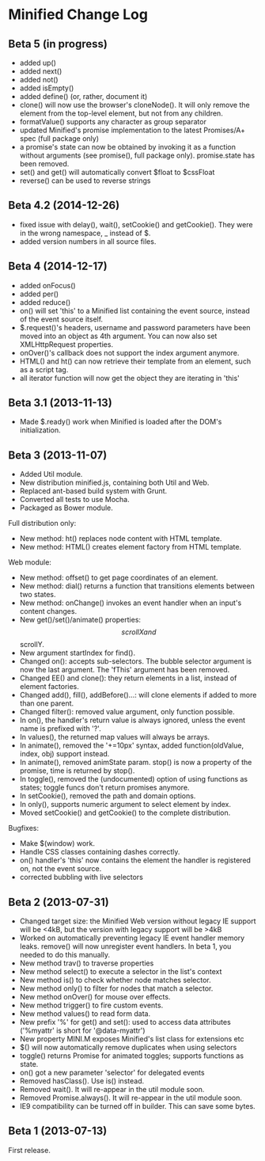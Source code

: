 Minified Change Log
====================

Beta 5 (in progress)
--------------------
* added up()
* added next()
* added not()
* added isEmpty()
* added define() (or, rather, document it)
* clone() will now use the browser's cloneNode(). It will only remove the element from the top-level element, but not from any children.
* formatValue() supports any character as group separator
* updated Minified's promise implementation to the latest Promises/A+ spec (full package only)
* a promise's state can now be obtained by invoking it as a function without arguments (see promise(), full package only). promise.state has been removed.
* set() and get() will automatically convert $float to $cssFloat
* reverse() can be used to reverse strings

Beta 4.2 (2014-12-26)
---------------------
* fixed issue with delay(), wait(), setCookie() and getCookie(). They were in the wrong namespace, _ instead of $.
* added version numbers in all source files.


Beta 4 (2014-12-17)
-------------------
* added onFocus()
* added per()
* added reduce()
* on() will set 'this' to a Minified list containing the event source, instead of the event source itself.
* $.request()'s headers, username and password parameters have been moved into an object as 4th argument. 
  You can now also set XMLHttpRequest properties.
* onOver()'s callback does not support the index argument anymore.
* HTML() and ht() can now retrieve their template from an element, such as a script tag.
* all iterator function will now get the object they are iterating in 'this'


Beta 3.1 (2013-11-13)
---------------------
* Made $.ready() work when Minified is loaded after the DOM's initialization.


Beta 3 (2013-11-07)
--------------------
* Added Util module.
* New distribution minified.js, containing both Util and Web.
* Replaced ant-based build system with Grunt.
* Converted all tests to use Mocha.
* Packaged as Bower module.

Full distribution only:
* New method: ht() replaces node content with HTML template.
* New method: HTML() creates element factory from HTML template.

Web module:
* New method: offset() to get page coordinates of an element.
* New method: dial() returns a function that transitions elements between two states.
* New method: onChange() invokes an event handler when an input's content changes.
* New get()/set()/animate() properties: $$scrollX and $$scrollY.
* New argument startIndex for find().
* Changed on(): accepts sub-selectors. The bubble selector argument is now the last argument. The 'fThis' argument has been removed.
* Changed EE() and clone(): they return elements in a list, instead of element factories.
* Changed add(), fill(), addBefore()...: will clone elements if added to more than one parent.
* Changed filter(): removed value argument, only function possible.
* In on(), the handler's return value is always ignored, unless the event name is prefixed with '?'.
* In values(), the returned map values will always be arrays.
* In animate(), removed the '+=10px' syntax, added function(oldValue, index, obj) support instead.
* In animate(), removed animState param. stop() is now a property of the promise, time is returned by stop().
* In toggle(), removed the (undocumented) option of using functions as states; toggle funcs don't return promises anymore. 
* In setCookie(), removed the path and domain options.
* In only(), supports numeric argument to select element by index.
* Moved setCookie() and getCookie() to the complete distribution.

Bugfixes:
* Make $(window) work.
* Handle CSS classes containing dashes correctly.
* on() handler's 'this' now contains the element the handler is registered on, not the event source.
* corrected bubbling with live selectors



Beta 2 (2013-07-31)
--------------------
* Changed target size: the Minified Web version without legacy IE support will be <4kB, but the version with legacy support will be >4kB
* Worked on automatically preventing legacy IE event handler memory leaks. remove() will now unregister event handlers. In beta 1, you
  needed to do this manually.
* New method trav() to traverse properties
* New method select() to execute a selector in the list's context
* New method is() to check whether node matches selector.
* New method only() to filter for nodes that match a selector.
* New method onOver() for mouse over effects.
* New method trigger() to fire custom events.
* New method values() to read form data.
* New prefix '%' for get() and set(): used to access data attributes ('%myattr' is short for '@data-myattr')
* New property MINI.M exposes Minified's list class for extensions etc
* $() will now automatically remove duplicates when using selectors
* toggle() returns Promise for animated toggles; supports functions as state.
* on() got a new parameter 'selector' for delegated events
* Removed hasClass(). Use is() instead.
* Removed wait(). It will re-appear in the util module soon.
* Removed Promise.always(). It will re-appear in the util module soon.
* IE9 compatibility can be turned off in builder. This can save some bytes.

Beta 1 (2013-07-13)
--------------------
First release.

